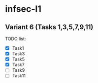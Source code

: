 # infsec-l1

## Variant 6 (Tasks 1,3,5,7,9,11)

TODO list:
- [x] Task1
- [x] Task3
- [x] Task5
- [x] Task7
- [ ] Task9
- [ ] Task11

